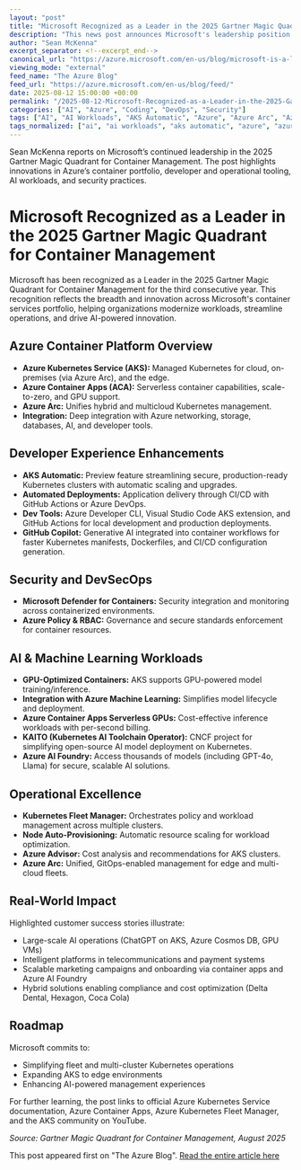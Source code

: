 ```yaml
---
layout: "post"
title: "Microsoft Recognized as a Leader in the 2025 Gartner Magic Quadrant for Container Management"
description: "This news post announces Microsoft's leadership position in the 2025 Gartner Magic Quadrant for Container Management. It details Microsoft’s offering across Azure Kubernetes Service, Azure Container Apps, Azure Arc, and associated tools, emphasizing innovations in cloud-native, hybrid, AI, and operational capabilities that support developer efficiency, security, and large-scale enterprise use cases."
author: "Sean McKenna"
excerpt_separator: <!--excerpt_end-->
canonical_url: "https://azure.microsoft.com/en-us/blog/microsoft-is-a-leader-in-the-2025-gartner-magic-quadrant-for-container-management/"
viewing_mode: "external"
feed_name: "The Azure Blog"
feed_url: "https://azure.microsoft.com/en-us/blog/feed/"
date: 2025-08-12 15:00:00 +00:00
permalink: "/2025-08-12-Microsoft-Recognized-as-a-Leader-in-the-2025-Gartner-Magic-Quadrant-for-Container-Management.html"
categories: ["AI", "Azure", "Coding", "DevOps", "Security"]
tags: ["AI", "AI Workloads", "AKS Automatic", "Azure", "Azure Arc", "Azure Container Apps", "Azure Developer CLI", "Azure Kubernetes Fleet Manager", "Azure Kubernetes Service", "Azure Machine Learning", "Cloud Native", "Coding", "Compute", "Container Management", "Containers", "DevOps", "DevSecOps", "Gartner Magic Quadrant", "Gartner® Magic Quadrant™", "GitHub Actions", "Hybrid + Multicloud", "Hybrid Cloud", "Kubernetes", "Microsoft Defender For Containers", "News", "Operational Simplicity", "Security", "Visual Studio Code"]
tags_normalized: ["ai", "ai workloads", "aks automatic", "azure", "azure arc", "azure container apps", "azure developer cli", "azure kubernetes fleet manager", "azure kubernetes service", "azure machine learning", "cloud native", "coding", "compute", "container management", "containers", "devops", "devsecops", "gartner magic quadrant", "gartner magic quadrant", "github actions", "hybrid multicloud", "hybrid cloud", "kubernetes", "microsoft defender for containers", "news", "operational simplicity", "security", "visual studio code"]
---
```


Sean McKenna reports on Microsoft’s continued leadership in the 2025 Gartner Magic Quadrant for Container Management. The post highlights innovations in Azure’s container portfolio, developer and operational tooling, AI workloads, and security practices.<!--excerpt_end-->

# Microsoft Recognized as a Leader in the 2025 Gartner Magic Quadrant for Container Management

Microsoft has been recognized as a Leader in the 2025 Gartner Magic Quadrant for Container Management for the third consecutive year. This recognition reflects the breadth and innovation across Microsoft's container services portfolio, helping organizations modernize workloads, streamline operations, and drive AI-powered innovation.

## Azure Container Platform Overview

- **Azure Kubernetes Service (AKS):** Managed Kubernetes for cloud, on-premises (via Azure Arc), and the edge.
- **Azure Container Apps (ACA):** Serverless container capabilities, scale-to-zero, and GPU support.
- **Azure Arc:** Unifies hybrid and multicloud Kubernetes management.
- **Integration:** Deep integration with Azure networking, storage, databases, AI, and developer tools.

## Developer Experience Enhancements

- **AKS Automatic:** Preview feature streamlining secure, production-ready Kubernetes clusters with automatic scaling and upgrades.
- **Automated Deployments:** Application delivery through CI/CD with GitHub Actions or Azure DevOps.
- **Dev Tools:** Azure Developer CLI, Visual Studio Code AKS extension, and GitHub Actions for local development and production deployments.
- **GitHub Copilot:** Generative AI integrated into container workflows for faster Kubernetes manifests, Dockerfiles, and CI/CD configuration generation.

## Security and DevSecOps

- **Microsoft Defender for Containers:** Security integration and monitoring across containerized environments.
- **Azure Policy & RBAC:** Governance and secure standards enforcement for container resources.

## AI & Machine Learning Workloads

- **GPU-Optimized Containers:** AKS supports GPU-powered model training/inference.
- **Integration with Azure Machine Learning:** Simplifies model lifecycle and deployment.
- **Azure Container Apps Serverless GPUs:** Cost-effective inference workloads with per-second billing.
- **KAITO (Kubernetes AI Toolchain Operator):** CNCF project for simplifying open-source AI model deployment on Kubernetes.
- **Azure AI Foundry:** Access thousands of models (including GPT-4o, Llama) for secure, scalable AI solutions.

## Operational Excellence

- **Kubernetes Fleet Manager:** Orchestrates policy and workload management across multiple clusters.
- **Node Auto-Provisioning:** Automatic resource scaling for workload optimization.
- **Azure Advisor:** Cost analysis and recommendations for AKS clusters.
- **Azure Arc:** Unified, GitOps-enabled management for edge and multi-cloud fleets.

## Real-World Impact

Highlighted customer success stories illustrate:

- Large-scale AI operations (ChatGPT on AKS, Azure Cosmos DB, GPU VMs)
- Intelligent platforms in telecommunications and payment systems
- Scalable marketing campaigns and onboarding via container apps and Azure AI Foundry
- Hybrid solutions enabling compliance and cost optimization (Delta Dental, Hexagon, Coca Cola)

## Roadmap

Microsoft commits to:

- Simplifying fleet and multi-cluster Kubernetes operations
- Expanding AKS to edge environments
- Enhancing AI-powered management experiences

For further learning, the post links to official Azure Kubernetes Service documentation, Azure Container Apps, Azure Kubernetes Fleet Manager, and the AKS community on YouTube.

*Source: Gartner Magic Quadrant for Container Management, August 2025*

This post appeared first on "The Azure Blog". [Read the entire article here](https://azure.microsoft.com/en-us/blog/microsoft-is-a-leader-in-the-2025-gartner-magic-quadrant-for-container-management/)

